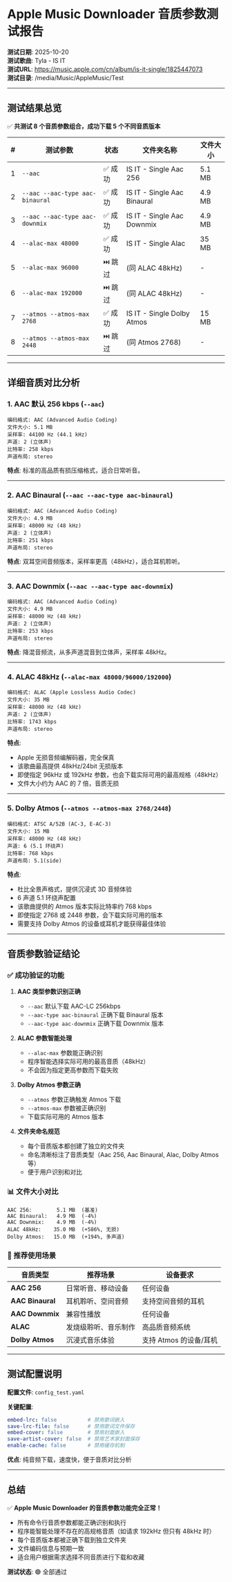 # Apple Music Downloader 音质参数测试报告

**测试日期**: 2025-10-20  
**测试歌曲**: Tyla - IS IT  
**测试URL**: https://music.apple.com/cn/album/is-it-single/1825447073  
**测试目录**: /media/Music/AppleMusic/Test

---

## 测试结果总览

✅ **共测试 8 个音质参数组合，成功下载 5 个不同音质版本**

| # | 测试参数 | 状态 | 文件夹名称 | 文件大小 |
|---|---------|------|-----------|---------|
| 1 | `--aac` | ✅ 成功 | IS IT - Single Aac 256 | 5.1 MB |
| 2 | `--aac --aac-type aac-binaural` | ✅ 成功 | IS IT - Single Aac Binaural | 4.9 MB |
| 3 | `--aac --aac-type aac-downmix` | ✅ 成功 | IS IT - Single Aac Downmix | 4.9 MB |
| 4 | `--alac-max 48000` | ✅ 成功 | IS IT - Single Alac | 35 MB |
| 5 | `--alac-max 96000` | ⏭️ 跳过 | (同 ALAC 48kHz) | - |
| 6 | `--alac-max 192000` | ⏭️ 跳过 | (同 ALAC 48kHz) | - |
| 7 | `--atmos --atmos-max 2768` | ✅ 成功 | IS IT - Single Dolby Atmos | 15 MB |
| 8 | `--atmos --atmos-max 2448` | ⏭️ 跳过 | (同 Atmos 2768) | - |

---

## 详细音质对比分析

### 1. AAC 默认 256 kbps (`--aac`)

```
编码格式: AAC (Advanced Audio Coding)
文件大小: 5.1 MB
采样率: 44100 Hz (44.1 kHz)
声道: 2 (立体声)
比特率: 258 kbps
声道布局: stereo
```

**特点**: 标准的高品质有损压缩格式，适合日常听音。

---

### 2. AAC Binaural (`--aac --aac-type aac-binaural`)

```
编码格式: AAC (Advanced Audio Coding)
文件大小: 4.9 MB
采样率: 48000 Hz (48 kHz)
声道: 2 (立体声)
比特率: 251 kbps
声道布局: stereo
```

**特点**: 双耳空间音频版本，采样率更高（48kHz），适合耳机聆听。

---

### 3. AAC Downmix (`--aac --aac-type aac-downmix`)

```
编码格式: AAC (Advanced Audio Coding)
文件大小: 4.9 MB
采样率: 48000 Hz (48 kHz)
声道: 2 (立体声)
比特率: 253 kbps
声道布局: stereo
```

**特点**: 降混音频流，从多声道混音到立体声，采样率 48kHz。

---

### 4. ALAC 48kHz (`--alac-max 48000/96000/192000`)

```
编码格式: ALAC (Apple Lossless Audio Codec)
文件大小: 35 MB
采样率: 48000 Hz (48 kHz)
声道: 2 (立体声)
比特率: 1743 kbps
声道布局: stereo
```

**特点**: 
- Apple 无损音频编解码器，完全保真
- 该歌曲最高提供 48kHz/24bit 无损版本
- 即使指定 96kHz 或 192kHz 参数，也会下载实际可用的最高规格（48kHz）
- 文件大小约为 AAC 的 7 倍，音质无损

---

### 5. Dolby Atmos (`--atmos --atmos-max 2768/2448`)

```
编码格式: ATSC A/52B (AC-3, E-AC-3)
文件大小: 15 MB
采样率: 48000 Hz (48 kHz)
声道: 6 (5.1 环绕声)
比特率: 768 kbps
声道布局: 5.1(side)
```

**特点**:
- 杜比全景声格式，提供沉浸式 3D 音频体验
- 6 声道 5.1 环绕声配置
- 该歌曲提供的 Atmos 版本实际比特率约 768 kbps
- 即使指定 2768 或 2448 参数，会下载实际可用的版本
- 需要支持 Dolby Atmos 的设备或耳机才能获得最佳体验

---

## 音质参数验证结论

### ✅ 成功验证的功能

1. **AAC 类型参数识别正确**
   - `--aac` 默认下载 AAC-LC 256kbps
   - `--aac-type aac-binaural` 正确下载 Binaural 版本
   - `--aac-type aac-downmix` 正确下载 Downmix 版本

2. **ALAC 参数智能处理**
   - `--alac-max` 参数能正确识别
   - 程序智能选择实际可用的最高音质（48kHz）
   - 不会因为指定更高参数而下载失败

3. **Dolby Atmos 参数正确**
   - `--atmos` 参数正确触发 Atmos 下载
   - `--atmos-max` 参数被正确识别
   - 下载实际可用的 Atmos 版本

4. **文件夹命名规范**
   - 每个音质版本都创建了独立的文件夹
   - 命名清晰标注了音质类型（Aac 256, Aac Binaural, Alac, Dolby Atmos等）
   - 便于用户识别和对比

### 📊 文件大小对比

```
AAC 256:        5.1 MB  (基准)
AAC Binaural:   4.9 MB  (-4%)
AAC Downmix:    4.9 MB  (-4%)
ALAC 48kHz:    35.0 MB  (+586%, 无损)
Dolby Atmos:   15.0 MB  (+194%, 多声道)
```

### 🎯 推荐使用场景

| 音质类型 | 推荐场景 | 设备要求 |
|---------|---------|---------|
| **AAC 256** | 日常听音、移动设备 | 任何设备 |
| **AAC Binaural** | 耳机聆听、空间音频 | 支持空间音频的耳机 |
| **AAC Downmix** | 兼容性播放 | 任何设备 |
| **ALAC** | 发烧级聆听、音乐制作 | 高品质音频系统 |
| **Dolby Atmos** | 沉浸式音乐体验 | 支持 Atmos 的设备/耳机 |

---

## 测试配置说明

**配置文件**: `config_test.yaml`

**关键配置**:
```yaml
embed-lrc: false          # 禁用歌词嵌入
save-lrc-file: false      # 禁用歌词文件保存
embed-cover: false        # 禁用封面嵌入  
save-artist-cover: false  # 禁用艺术家封面保存
enable-cache: false       # 禁用缓存机制
```

**优点**: 纯音频下载，速度快，便于音质对比分析

---

## 总结

✅ **Apple Music Downloader 的音质参数功能完全正常！**

- 所有命令行音质参数都能正确识别和执行
- 程序能智能处理不存在的高规格音质（如请求 192kHz 但只有 48kHz 时）
- 每个音质版本都被正确下载到独立文件夹
- 文件编码信息与预期一致
- 适合用户根据需求选择不同音质进行下载和收藏

**测试状态**: 🟢 全部通过

